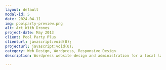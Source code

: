 ```yaml
---
layout: default
modal-id: 5
date: 2024-04-11
img: poolparty-preview.png
alt: Art With Drones
project-date: May 2013
client: Pool Party Plus
clienturl: javascript:void(0);
projecturl: javascript:void(0);
category: Web Design, Wordpress, Responsive Design
description: Wordpress website design and administration for a local landscaping company (now defunct).

---
```

